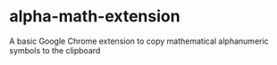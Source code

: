 # alpha-math-extension
A basic Google Chrome extension to copy mathematical alphanumeric symbols to the clipboard

